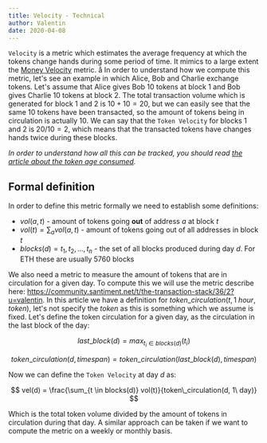 ```yaml
---
title: Velocity - Technical
author: Valentin
date: 2020-04-08
---
```


`Velocity` is a metric which estimates the average frequency at which the
tokens change hands during some period of time. It mimics to a large extent the
[Money Velocity](https://en.wikipedia.org/wiki/Velocity_of_money) metric.
å In order to understand how we
compute this metric, let's see an example in which Alice, Bob and Charlie
exchange tokens. Let's assume that Alice gives Bob 10 tokens at block 1 and Bob
gives Charlie 10 tokens at block 2. The total transaction volume which is
generated for block 1 and 2 is $10 + 10 = 20$, but we can easily see that the
same 10 tokens have been transacted, so the amount of tokens being in
circulation is actually $10$. We can say that the `Token Velocity` for blocks 1
and 2 is $20 / 10 = 2$, which means that the transacted tokens have changes
hands twice during these blocks.

_In order to understand how all this can be tracked, you should read [the
article about the token age
consumed](/metrics/age-consumed/age-consumed-technical)._

## Formal definition

In order to define this metric formally we need to establish some definitions:

- $vol(a, t)$ - amount of tokens going **out** of address $a$ at block $t$
- $vol(t) = \sum_{a} vol(a,t)$ - amount of tokens going out of all addresses in
  block $t$
- $blocks(d) = {t_1, t_2, ..., t_n}$ - the set of all blocks produced during day
  $d$. For ETH these are usually 5760 blocks

We also need a metric to measure the amount of tokens that are in circulation
for a given day. To compute this we will use the metric describe here:
https://community.santiment.net/t/the-transaction-stack/36/2?u=valentin. In this
article we have a definition for $token\_circulation(t,1\ hour, token)$, let's
not specify the $token$ as this is something which we assume is fixed. Let's
define the token circulation for a given day, as the circulation in the last
block of the day:

$$
last\_block(d) = max_{t_i \in blocks(d)}(t_i)
$$

$$
token\_circulation(d, timespan) = token\_circulation(last\_block(d), timespan)
$$

Now we can define the `Token Velocity` at day $d$ as:

$$
vel(d) = \frac{\sum_{t \in blocks(d)} vol(t)}{token\_circulation(d, 1\ day)}
$$

Which is the total token volume divided by the amount of tokens in circulation
during that day. A similar approach can be taken if we want to compute the
metric on a weekly or monthly basis.
